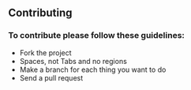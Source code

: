 ## Contributing

### To contribute please follow these guidelines:

* Fork the project
* Spaces, not Tabs and no regions
* Make a branch for each thing you want to do
* Send a pull request